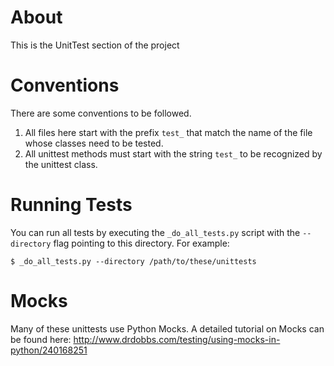 # About
This is the UnitTest section of the project

# Conventions
There are some conventions to be followed.

1. All files here start with the prefix `test_` that match the name of the file whose classes need to be tested.
2. All unittest methods must start with the string `test_` to be recognized by the unittest class.

# Running Tests
You can run all tests by executing the `_do_all_tests.py` script with the `--directory` flag pointing to this directory. For example:

```
$ _do_all_tests.py --directory /path/to/these/unittests
```

# Mocks
Many of these unittests use Python Mocks. A detailed tutorial on Mocks can be found here: http://www.drdobbs.com/testing/using-mocks-in-python/240168251


